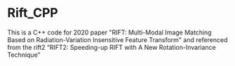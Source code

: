 # Rift_CPP
This is a C++ code for 2020 paper "RIFT: Multi-Modal Image Matching Based on Radiation-Variation Insensitive Feature Transform" and referenced from the rift2 “RIFT2: Speeding-up RIFT with A New Rotation-Invariance Technique”
